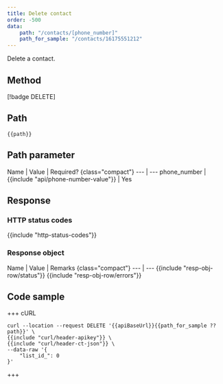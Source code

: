 ```yaml
---
title: Delete contact
order: -500
data:
    path: "/contacts/[phone_number]"
    path_for_sample: "/contacts/16175551212"
---
```


Delete a contact.

## Method

[!badge DELETE]

## Path

`{{path}}`

## Path parameter

Name | Value | Required? {class="compact"}
--- | ---
phone_number | {{include "api/phone-number-value"}} | Yes

## Response

### HTTP status codes

{{include "http-status-codes"}}

### Response object

Name | Value | Remarks {class="compact"}
--- | ---
{{include "resp-obj-row/status"}}
{{include "resp-obj-row/errors"}}

## Code sample

+++ cURL

```shell
curl --location --request DELETE '{{apiBaseUrl}}{{path_for_sample ?? path}}' \
{{include "curl/header-apikey"}} \
{{include "curl/header-ct-json"}} \
--data-raw '{
    "list_id_": 0
}'
```

+++
